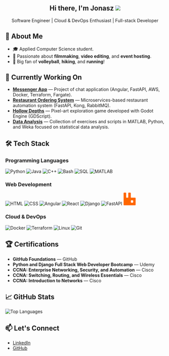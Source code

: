 <h2 align="center">Hi there, I'm Jonasz <img src="https://media.giphy.com/media/hvRJCLFzcasrR4ia7z/giphy.gif" width="35px"></h2>

<p align="center">
  Software Engineer | Cloud & DevOps Enthusiast | Full-stack Developer
</p>

## 🚀 About Me
- 🎓 Applied Computer Science student.
- 🎥 Passionate about **filmmaking**, **video editing**, and **event hosting**.
- 🏐 Big fan of **volleyball**, **hiking**, and **running**!

## 🔭 Currently Working On
- [**Messenger App**](https://github.com/jonasz-lazar-pwr/messenger-app/) — Project of chat application (Angular, FastAPI, AWS, Docker, Terraform, Fargate).
- [**Restaurant Ordering System**](https://github.com/jonasz-lazar-pwr/isi-project/) — Microservices-based restaurant automation system (FastAPI, Kong, RabbitMQ).
- [**Hollow Depths**](https://github.com/jonasz-lazar-pwr/hollow-depths-game/) — Pixel-art exploration game developed with Godot Engine (GDScript).
- [**Data Analysis**](https://github.com/jonasz-lazar-pwr/data-analysis/) — Collection of exercises and scripts in MATLAB, Python, and Weka focused on statistical data analysis.

## 🛠️ Tech Stack

### Programming Languages
<div>
  <img src="https://cdn.jsdelivr.net/gh/devicons/devicon/icons/python/python-original.svg" width="40" alt="Python" />
  <img src="https://cdn.jsdelivr.net/gh/devicons/devicon/icons/java/java-original.svg" width="40" alt="Java" />
  <img src="https://cdn.jsdelivr.net/gh/devicons/devicon/icons/cplusplus/cplusplus-original.svg" width="40" alt="C++" />
  <img src="https://cdn.jsdelivr.net/gh/devicons/devicon/icons/bash/bash-original.svg" width="40" alt="Bash" />
  <img src="https://cdn.jsdelivr.net/gh/devicons/devicon/icons/postgresql/postgresql-original.svg" width="40" alt="SQL" />
  <img src="https://upload.wikimedia.org/wikipedia/commons/2/21/Matlab_Logo.png" width="40" alt="MATLAB" title="MATLAB" />
</div>

### Web Development
<div>
  <img src="https://cdn.jsdelivr.net/gh/devicons/devicon/icons/html5/html5-original.svg" width="40" alt="HTML" />
  <img src="https://cdn.jsdelivr.net/gh/devicons/devicon/icons/css3/css3-original.svg" width="40" alt="CSS" />
  <img src="https://cdn.jsdelivr.net/gh/devicons/devicon/icons/angularjs/angularjs-original.svg" width="40" alt="Angular" />
  <img src="https://cdn.jsdelivr.net/gh/devicons/devicon/icons/react/react-original.svg" width="40" alt="React" />
  <img src="https://cdn.jsdelivr.net/gh/devicons/devicon/icons/django/django-plain.svg" width="40" alt="Django" />
  <img src="https://cdn.jsdelivr.net/gh/devicons/devicon/icons/fastapi/fastapi-original.svg" width="40" alt="FastAPI" />
  <img src="https://raw.githubusercontent.com/devicons/devicon/v2.16.0/icons/rabbitmq/rabbitmq-original.svg" width="40" alt="RabbitMQ" title="RabbitMQ" />
</div>

### Cloud & DevOps
<div>
  <img src="https://cdn.jsdelivr.net/gh/devicons/devicon/icons/docker/docker-original.svg" width="40" alt="Docker" />
  <img src="https://cdn.jsdelivr.net/gh/devicons/devicon/icons/terraform/terraform-original.svg" width="40" alt="Terraform" />
  <img src="https://cdn.jsdelivr.net/gh/devicons/devicon/icons/linux/linux-original.svg" width="40" alt="Linux" />
  <img src="https://cdn.jsdelivr.net/gh/devicons/devicon/icons/git/git-original.svg" width="40" alt="Git" />
</div>

## 🏆 Certifications
- **GitHub Foundations** — GitHub
- **Python and Django Full Stack Web Developer Bootcamp** — Udemy
- **CCNA: Enterprise Networking, Security, and Automation** — Cisco
- **CCNA: Switching, Routing, and Wireless Essentials** — Cisco
- **CCNA: Introduction to Networks** — Cisco

## 📈 GitHub Stats
<p align="left">
  <img src="https://github-readme-stats.vercel.app/api/top-langs/?username=jonasz-lazar-pwr&layout=compact&theme=github_dark" alt="Top Languages" />
</p>

## 📫 Let's Connect
- [LinkedIn](https://www.linkedin.com/in/jonasz-lazar/)  
- [GitHub](https://github.com/jonasz-lazar-pwr)
